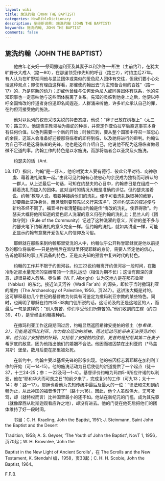 ```yaml
---
layout: wiki
title: 施洗约翰（JOHN THE BAPTIST）
categories: NewBibleDictionary
description: 圣经新词典: 施洗约翰（JOHN THE BAPTIST）
keywords: 施洗约翰, JOHN THE BAPTIST
comments: false
---
```


## 施洗约翰（JOHN THE BAPTIST）

　　他由年老夫妇──祭司撒迦利亚及其妻子以利沙伯──所生（主前约7），在犹太旷野长大成人（路一80），在那里领受作先知的呼召（路三2），时约主后27年。有人认为在旷野期间他与昆兰团体或类似的爱色尼人团体有交往，但我们要小心处理这种观点；即使有理由这样看，那催使约翰出去“为主预备合用的百姓”（路一17）的，乃是崭新的动力；即或他曾经与任何爱色尼人或同类团体有联系，他的先知职事也一定意味他与这些团体脱离了关系。先知的灵临到他身上之后，他便以呼吁全国悔改的传道者身份迅即名闻遐迩，人群涌来听他，许多听众承认自己的罪，在约但河接受他的施洗。

　　他对以色列的权贵采取尖锐的抨击态度，他说：“斧子已放在树根上”（太三10；路三9）。他谴责宗教领袖为毒蛇的种类，并否定作亚伯拉罕后裔这事实本身有任何价值。以色列需要一个新的开始；时候已到，要从整个国家中呼召一班忠心的余民，这班人会准备好迎接那将临者的即将到临，以及祂将进行的审判。约翰认为自己不过是这将临者的先锋，他也是这样介绍自己，他说他不配为这将临者做最微不足道的事。约翰工作的特色是以水施洗，而那将临者会以圣灵及火施洗。

　　约瑟夫的话（Ant.

18. 117）指出，约翰“是一好人，他吩咐犹太人要有德行、彼此公平对待、向神敬虔、藉着洗礼聚集一起。”由此可见约翰有心使忠心的余民成为独特而可辨认的一群人。从上述最后一句话，可知在约瑟夫的心目中，约翰昔日是在组成一个藉着洗礼而加入的团体。这对当时的情况大概是准确的评估。但约瑟夫接着说，约翰“教导人说，若要神接纳他们的洗礼，便不可着洗礼换取神的赦罪，却要藉此洁净身体，而灵魂则要预先以义行来洁净”，这样约瑟夫的叙述便与新约圣经不同了。福音书作者清楚指出约翰是传“悔改的洗礼，使罪得赦”。约瑟夫大概将他所知道的爱色尼人洗濯的意义归在约翰的洗礼上；昆兰人的《团体守则》（Rule of the Community）记述了这种洗濯的意义，所讲的差不多与约瑟夫笔下约翰洗礼的意义完全一样。但约翰的洗礼，就如其讲道一样，可能正显示约翰有意撇开爱色尼人的信仰及习俗。

　　耶稣就在那些来到约翰那里受洗的人中，约翰似乎公开称誉耶稣就是他以前提及的那位将临者──只是他稍后在监狱里怀疑耶稣的身份，需要人坚定他的信心，告诉他耶稣的事工所具备的特色，正是众先知的预言中复兴时代的特色。

　　约翰的工作并不限于约但河谷。约三23说约翰离开约但河谷一段时间，在撒冷附近那水量充沛的哀嫩带领一个洗礼运动（相信为期不长）；这话有颇深的含意，却很易被人忽略。奥伯莱（W. F. Albright）认为这地方是在那布鲁斯（Nablus）的东北，接近法艾河谷（Wadi Far`ah）的源头，即位于当时撒玛利亚的境内（The Archaeology of Palestine, 1956，页247）。这讲法大概是对的。这可解释最初几个世纪的基督教为何具有可鉴定为撒玛利亚宗教的某些特色。同时，也阐明了耶稣在约四35-38向门徒所说的话，这话论及的正是这地区的人，而最后一句是这样的：“别人劳苦，你们享受他们所劳苦的。”他们收割的庄稼（约四39、41），是曾经由约翰撒种的。

　　在撒玛利亚工作这段期间过后，约翰显然返回希律安提帕的领土（参*希律，3），可能是返回比利亚。作为群众运动的领袖，而这运动可能带来无法预见的结果。他引起了安提帕的怀疑，又招惹了安提帕的敌意，更甚的是招惹其第二任妻子*希罗底的敌意，因为他指出他们的婚姻不合法。他因而被囚禁在比利亚的（*马盖耳斯）堡垒，数月后更在那里被处死。

　　在新约中，约翰主要以基督先锋的形像出现。他的被囚标志着耶稣在加利利工作的开始（可一14-15）。他的施洗活动为日后使徒的讲道提供了一个起点（徒十37，十三24-25；参：一22及可一1-4）。基督评价约翰为玛四5-6所应许诺的以利亚，他在“耶和华大而可畏之日”的前夕来了，完成复兴的工作（可九13；太十一14；参：路一17）。耶稣也看他为先知传统中最后及最大的一位：“律法和先知到约翰为止，从此神国的福音传开了”（路十六16）。因此，他个人虽然伟大，无可凌驾，却（就特权而言）比神国里最小的还不如。他站在新纪元的门槛，成为其先驱（就像摩西从毗斯迦观看应许之地），却没有进去。他的门徒在他死后把他们的团体维持了好一段时间。

　　书目：C. H. Kraeling, John the Baptist, 1951; J. Steinmann, Saint John the Baptist and the Desert

Tradition, 1958; A. S. Geyser, 'The Youth of John the Baptist', NovT 1, 1956，页70起；W. H. Brownlee, 'John the

Baptist in the New Light of Ancient Scrolls'，在 The Scrolls and the New Testament, K. Stendahl 编，1958，页33起；C. H. H. Scobie, John the Baptist, 1964。

F.F.B.








